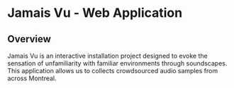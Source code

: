 # Jamais Vu - Web Application

## Overview
Jamais Vu is an interactive installation project designed to evoke the sensation of unfamiliarity with familiar environments through soundscapes. This application allows us to collects crowdsourced audio samples from across Montreal.